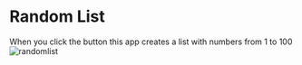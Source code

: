# Random List
When you click the button this app creates a list with numbers from 1 to 100![randomlist](https://user-images.githubusercontent.com/94761029/231247136-187cbfc2-8ee4-40d1-a66d-e846b6877170.png)
